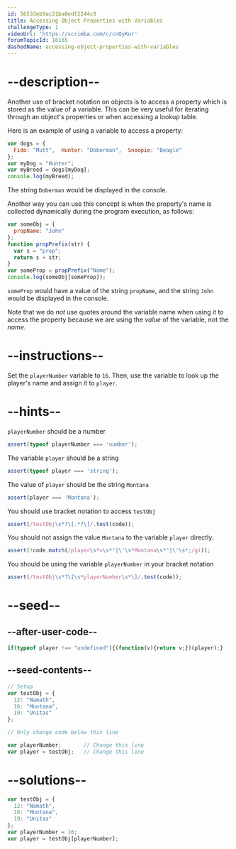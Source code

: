 ```yaml
---
id: 56533eb9ac21ba0edf2244c9
title: Accessing Object Properties with Variables
challengeType: 1
videoUrl: 'https://scrimba.com/c/cnQyKur'
forumTopicId: 16165
dashedName: accessing-object-properties-with-variables
---
```


# --description--

Another use of bracket notation on objects is to access a property which is stored as the value of a variable. This can be very useful for iterating through an object's properties or when accessing a lookup table.

Here is an example of using a variable to access a property:

```js
var dogs = {
  Fido: "Mutt",  Hunter: "Doberman",  Snoopie: "Beagle"
};
var myDog = "Hunter";
var myBreed = dogs[myDog];
console.log(myBreed);
```

The string `Doberman` would be displayed in the console.

Another way you can use this concept is when the property's name is collected dynamically during the program execution, as follows:

```js
var someObj = {
  propName: "John"
};
function propPrefix(str) {
  var s = "prop";
  return s + str;
}
var someProp = propPrefix("Name");
console.log(someObj[someProp]);
```

`someProp` would have a value of the string `propName`, and the string `John` would be displayed in the console.

Note that we do *not* use quotes around the variable name when using it to access the property because we are using the *value* of the variable, not the *name*.

# --instructions--

Set the `playerNumber` variable to `16`. Then, use the variable to look up the player's name and assign it to `player`.

# --hints--

`playerNumber` should be a number

```js
assert(typeof playerNumber === 'number');
```

The variable `player` should be a string

```js
assert(typeof player === 'string');
```

The value of `player` should be the string `Montana`

```js
assert(player === 'Montana');
```

You should use bracket notation to access `testObj`

```js
assert(/testObj\s*?\[.*?\]/.test(code));
```

You should not assign the value `Montana` to the variable `player` directly.

```js
assert(!code.match(/player\s*=\s*"|\'\s*Montana\s*"|\'\s*;/gi));
```

You should be using the variable `playerNumber` in your bracket notation

```js
assert(/testObj\s*?\[\s*playerNumber\s*\]/.test(code));
```

# --seed--

## --after-user-code--

```js
if(typeof player !== "undefined"){(function(v){return v;})(player);}
```

## --seed-contents--

```js
// Setup
var testObj = {
  12: "Namath",
  16: "Montana",
  19: "Unitas"
};

// Only change code below this line

var playerNumber;       // Change this line
var player = testObj;   // Change this line
```

# --solutions--

```js
var testObj = {
  12: "Namath",
  16: "Montana",
  19: "Unitas"
};
var playerNumber = 16;
var player = testObj[playerNumber];
```
